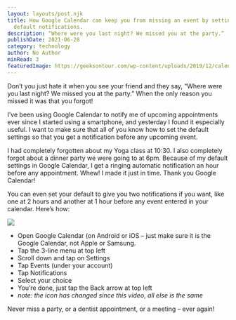 ```yaml
---
layout: layouts/post.njk
title: How Google Calendar can keep you from missing an event by setting your
  default notifications.
description: “Where were you last night? We missed you at the party.”
publishDate: 2021-06-28
category: technology
author: No Author
minRead: 3
featuredImage: https://geeksontour.com/wp-content/uploads/2019/12/calendar.jpg
---
```

<!--StartFragment-->

Don’t you just hate it when you see your friend and they say, “Where were you last night? We missed you at the party.” When the only reason you missed it was that you forgot!

I’ve been using Google Calendar to notify me of upcoming appointments ever since I started using a smartphone, and yesterday I found it especially useful. I want to make sure that all of you know how to set the default settings so that you get a notification before any upcoming event.

I had completely forgotten about my Yoga class at 10:30. I also completely forgot about a dinner party we were going to at 6pm. Because of my default settings in Google Calendar, I get a ringing automatic notification an hour before any appointment. Whew! I made it just in time. Thank you Google Calendar!

You can even set your default to give you two notifications if you want, like one at 2 hours and another at 1 hour before any event entered in your calendar. Here’s how:

![](https://geeksontour.com/wp-content/uploads/2023/04/calendar.jpg)

* Open Google Calendar (on Android or iOS – just make sure it is the Google Calendar, not Apple or Samsung.
* Tap the 3-line menu at top left
* Scroll down and tap on Settings
* Tap Events (under your account)
* Tap Notifications
* Select your choice
* You’re done, just tap the Back arrow at top left
* *note: the icon has changed since this video*, *all else is the same*

Never miss a party, or a dentist appointment, or a meeting – ever again!

<!--EndFragment-->